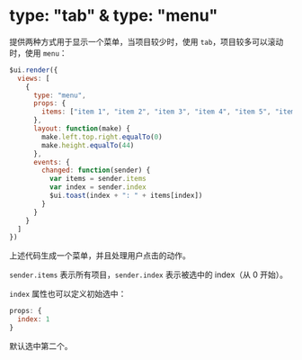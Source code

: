 # type: "tab" & type: "menu"

提供两种方式用于显示一个菜单，当项目较少时，使用 `tab`，项目较多可以滚动时，使用 `menu`：

```js
$ui.render({
  views: [
    {
      type: "menu",
      props: {
        items: ["item 1", "item 2", "item 3", "item 4", "item 5", "item 6", "item 7", "item 8", "item 9"]
      },
      layout: function(make) {
        make.left.top.right.equalTo(0)
        make.height.equalTo(44)
      },
      events: {
        changed: function(sender) {
          var items = sender.items
          var index = sender.index
          $ui.toast(index + ": " + items[index])
        }
      }
    }
  ]
})
```

上述代码生成一个菜单，并且处理用户点击的动作。

`sender.items` 表示所有项目，`sender.index` 表示被选中的 index（从 0 开始）。

`index` 属性也可以定义初始选中：

```js
props: {
  index: 1
}
```

默认选中第二个。